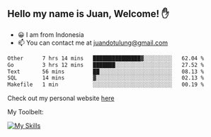 ## Hello my name is Juan, Welcome! ✋

- 😀 I am from Indonesia
- 📫 You can contact me at juandotulung@gmail.com

<!--START_SECTION:waka-->

```txt
Other      7 hrs 14 mins   ███████████████▓░░░░░░░░░   62.04 %
Go         3 hrs 12 mins   ███████░░░░░░░░░░░░░░░░░░   27.52 %
Text       56 mins         ██░░░░░░░░░░░░░░░░░░░░░░░   08.13 %
SQL        14 mins         ▓░░░░░░░░░░░░░░░░░░░░░░░░   02.13 %
Makefile   1 min           ░░░░░░░░░░░░░░░░░░░░░░░░░   00.19 %
```

<!--END_SECTION:waka-->

Check out my personal website [here](https://juanchristian.com)

My Toolbelt:

[![My Skills](https://skillicons.dev/icons?i=go,js,ts,nodejs,react,nextjs,python,php,laravel,aws,bash,linux,postgres,mysql,redis,mongodb,docker)](https://skillicons.dev)

